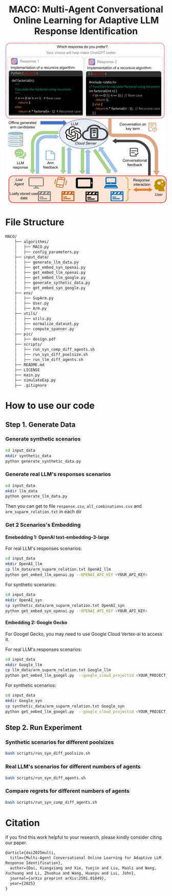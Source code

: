 <h1 align="center"> MACO: Multi-Agent Conversational Online Learning for Adaptive LLM Response Identification
</h1>
<div align="center">
  <img src="pic/design (1).jpg" alt="Logo" width="750">
</div>

# File Structure
```
MACO/
    ├── algorithms/
    │   ├── MACO.py
    │   ├── config_parameters.py
    ├── input_data/
    │   ├── generate_llm_data.py
    │   ├── get_embed_syn_openai.py
    │   ├── get_embed_llm_openai.py
    │   ├── get_embed_llm_google.py
    │   ├── generate_sythetic_data.py
    │   ├── get_embed_syn_google.py
    ├── env/
    │   ├── SupArm.py
    │   ├── User.py
    │   ├── Arm.py
    ├── utils/
    │   ├── utils.py
    │   ├── normalize_dataset.py
    │   ├── compute_spanner.py
    ├── pic/
    │   ├── design.pdf
    ├── scripts/
    │   ├── run_syn_comp_diff_agents.sh
    │   ├── run_syn_diff_poolsize.sh
    │   ├── run_llm_diff_agents.sh
    ├── README.md
    ├── LICENSE
    ├── main.py
    ├── simulateExp.py
    ├── .gitignore
```
# How to use our code
## Step 1. Generate Data
### Generate synthetic scenarios
```bash
cd input_data
mkdir synthetic_data
python generate_synthetic_data.py
```
### Generate real LLM's responses scenarios
```bash
cd input_data
mkdir llm_data
python generate_llm_data.py
```
Then you can get to file `response.csv`, `all_combinations.csv` and `arm_suparm_relation.txt` in each dir
### Get 2 Scenarios's Embedding
#### Emebedding 1: OpenAI text-embedding-3-large
For real LLM's responses scenarios:
```bash
cd input_data 
mkdir OpenAI_llm
cp llm_data/arm_suparm_relation.txt OpenAI_llm
python get_embed_llm_openai.py --OPENAI_API_KEY <YOUR_API_KEY>
```
For synthetic scenarios:
```bash
cd input_data 
mkdir OpenAI_syn
cp synthetic_data/arm_suparm_relation.txt OpenAI_syn
python get_embed_syn_openai.py --OPENAI_API_KEY <YOUR_API_KEY>
```
#### Embedding 2: Google Gecko
For Googel Gecko, you may need to use Google Cloud Vertex-ai to access it.

For real LLM's responses scenarios:
```bash
cd input_data 
mkdir Google_llm
cp llm_data/arm_suparm_relation.txt Google_llm
python get_embed_llm_googel.py  --google_cloud_projectid <YOUR_PROJECT_ID> --google_cloud_location <YOUR_CLOUD_LOCATION> 
```
For synthetic scenarios:
```bash
cd input_data 
mkdir Google_syn
cp synthetic_data/arm_suparm_relation.txt Google_syn
python get_embed_llm_googel.py  --google_cloud_projectid <YOUR_PROJECT_ID> --google_cloud_location <YOUR_CLOUD_LOCATION> 
```

## Step 2. Run Experiment
### Synthetic scenarios for different poolsizes
```bash
bash scripts/run_syn_diff_poolsize.sh
```
### Real LLM's scenarios for different numbers of agents
```bash
bash scripts/run_syn_diff_agents.sh
```
### Compare regrets for different numbers of agents
```bash
bash scripts/run_syn_comp_diff_agents.sh
```

# Citation

If you find this work helpful to your research, please kindly consider citing our paper.
```
@article{dai2025multi,
  title={Multi-Agent Conversational Online Learning for Adaptive LLM Response Identification},
  author={Dai, Xiangxiang and Xie, Yuejin and Liu, Maoli and Wang, Xuchuang and Li, Zhuohua and Wang, Huanyu and Lui, John},
  journal={arXiv preprint arXiv:2501.01849},
  year={2025}
}
```
